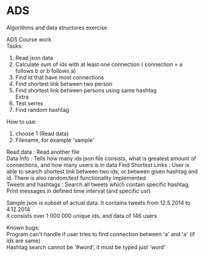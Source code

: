 # ADS  
Algorithms and data structures exercise  

ADS Course work   
Tasks:  
1. Read json data  
2. Calculate sum of ids with at least one connection ( connection = a follows b or b follows a)  
3. Find id that have most connections  
4. Find shortest link between two person  
5. Find shortest link between persons using same hashtag  
Extra  
6. Test series  
7. Find random hashtag  
  
How to use:   
1. choose 1 (Read data)  
2. Filename, for example 'sample'  
  
Read data : Read another file  
Data Info : Tells how many ids json file consists, what is greatest amount of connections, and how many users is in data 
Find Shortest Links : User is able to search shortest link between two ids, or between given hashtag and id. There is also random/test functionality implemented  
Tweets and hashtags : Search all tweets which contain specific hashtag, Print messages in defined time interval (and specific usr)  
  
Sample.json is subset of actual data. It contains tweets from 12.5.2014 to 4.12.2014  
it consists over 1 000 000 unique ids, and data of 146 users  

Known bugs:  
Program can't handle if user tries to find connection between 'a' and 'a' (if ids are same)  
Hashtag search cannot be '#word', it must be typed just 'word'  
  
